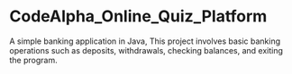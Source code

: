 # CodeAlpha_Online_Quiz_Platform
A simple banking application in Java, This project involves basic banking operations such as deposits, withdrawals, checking balances, and exiting the program.
